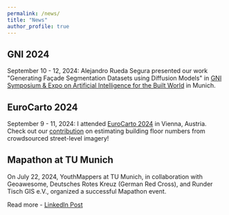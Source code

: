 ```yaml
---
permalink: /news/
title: "News"
author_profile: true
---
```


## GNI 2024

September 10 - 12, 2024: Alejandro Rueda Segura presented our work "Generating Façade Segmentation Datasets using Diffusion Models" in [GNI Symposium & Expo on Artificial Intelligence for the Built World](https://events.gni.tum.de/ai-symposium-2024/) in Munich. 


## EuroCarto 2024

September 9 - 11, 2024: I attended [EuroCarto 2024](https://eurocarto2024.org/) in Vienna, Austria. Check out our [contribution](https://ica-abs.copernicus.org/articles/7/171/2024/ica-abs-7-171-2024.pdf) on estimating building floor numbers from crowdsourced street-level imagery!

## Mapathon at TU Munich

On July 22, 2024, YouthMappers at TU Munich, in collaboration with Geoawesome, Deutsches Rotes Kreuz (German Red Cross), and Runder Tisch GIS e.V., organized a successful Mapathon event.

Read more - [LinkedIn Post](https://www.linkedin.com/posts/sun-yao_mapathon-rundertischgis-mapathon-activity-7221555238619475968-hOOr/)

